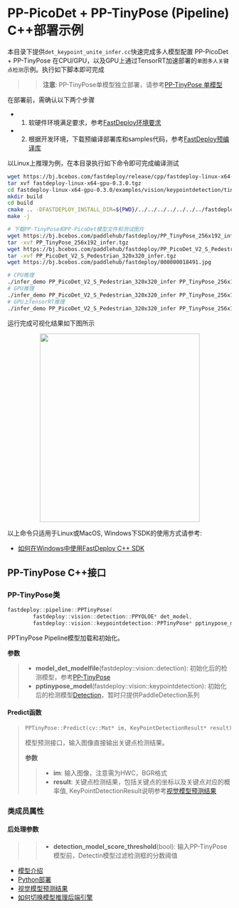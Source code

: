 # PP-PicoDet + PP-TinyPose (Pipeline) C++部署示例

本目录下提供`det_keypoint_unite_infer.cc`快速完成多人模型配置 PP-PicoDet + PP-TinyPose 在CPU/GPU，以及GPU上通过TensorRT加速部署的`单图多人关键点检测`示例。执行如下脚本即可完成
>> **注意**: PP-TinyPose单模型独立部署，请参考[PP-TinyPose 单模型](../../tiny_pose/cpp/README.md)

在部署前，需确认以下两个步骤

- 1. 软硬件环境满足要求，参考[FastDeploy环境要求](../../../../../docs/cn/build_and_install/download_prebuilt_libraries.md)  
- 2. 根据开发环境，下载预编译部署库和samples代码，参考[FastDeploy预编译库](../../../../../docs/cn/build_and_install/download_prebuilt_libraries.md)


以Linux上推理为例，在本目录执行如下命令即可完成编译测试

```bash
wget https://bj.bcebos.com/fastdeploy/release/cpp/fastdeploy-linux-x64-gpu-0.3.0.tgz
tar xvf fastdeploy-linux-x64-gpu-0.3.0.tgz
cd fastdeploy-linux-x64-gpu-0.3.0/examples/vision/keypointdetection/tiny_pose/cpp/
mkdir build
cd build
cmake .. -DFASTDEPLOY_INSTALL_DIR=${PWD}/../../../../../../../fastdeploy-linux-x64-gpu-0.3.0
make -j

# 下载PP-TinyPose和PP-PicoDet模型文件和测试图片
wget https://bj.bcebos.com/paddlehub/fastdeploy/PP_TinyPose_256x192_infer.tgz
tar -xvf PP_TinyPose_256x192_infer.tgz
wget https://bj.bcebos.com/paddlehub/fastdeploy/PP_PicoDet_V2_S_Pedestrian_320x320_infer.tgz
tar -xvf PP_PicoDet_V2_S_Pedestrian_320x320_infer.tgz
wget https://bj.bcebos.com/paddlehub/fastdeploy/000000018491.jpg

# CPU推理
./infer_demo PP_PicoDet_V2_S_Pedestrian_320x320_infer PP_TinyPose_256x192_infer 000000018491.jpg 0
# GPU推理
./infer_demo PP_PicoDet_V2_S_Pedestrian_320x320_infer PP_TinyPose_256x192_infer 000000018491.jpg 1
# GPU上TensorRT推理
./infer_demo PP_PicoDet_V2_S_Pedestrian_320x320_infer PP_TinyPose_256x192_infer 000000018491.jpg 2
```

运行完成可视化结果如下图所示
<div  align="center">  
<img src="https://user-images.githubusercontent.com/16222477/196393343-eeb6b68f-0bc6-4927-871f-5ac610da7293.jpeg", width=359px, height=423px />
</div>

以上命令只适用于Linux或MacOS, Windows下SDK的使用方式请参考:  
- [如何在Windows中使用FastDeploy C++ SDK](../../../../../docs/cn/faq/use_sdk_on_windows.md)

## PP-TinyPose C++接口

### PP-TinyPose类

```c++
fastdeploy::pipeline::PPTinyPose(
        fastdeploy::vision::detection::PPYOLOE* det_model,
        fastdeploy::vision::keypointdetection::PPTinyPose* pptinypose_model)
```

PPTinyPose Pipeline模型加载和初始化。

**参数**

> * **model_det_modelfile**(fastdeploy::vision::detection): 初始化后的检测模型，参考[PP-TinyPose](../../tiny_pose/README.md)
> * **pptinypose_model**(fastdeploy::vision::keypointdetection): 初始化后的检测模型[Detection](../../../detection/paddledetection/README.md)，暂时只提供PaddleDetection系列

#### Predict函数

> ```c++
> PPTinyPose::Predict(cv::Mat* im, KeyPointDetectionResult* result)
> ```
>
> 模型预测接口，输入图像直接输出关键点检测结果。
>
> **参数**
>
> > * **im**: 输入图像，注意需为HWC，BGR格式
> > * **result**: 关键点检测结果，包括关键点的坐标以及关键点对应的概率值, KeyPointDetectionResult说明参考[视觉模型预测结果](../../../../../docs/api/vision_results/)

### 类成员属性
#### 后处理参数
> > * **detection_model_score_threshold**(bool):
输入PP-TinyPose模型前，Detectin模型过滤检测框的分数阈值

- [模型介绍](../../)
- [Python部署](../python)
- [视觉模型预测结果](../../../../../docs/api/vision_results/)
- [如何切换模型推理后端引擎](../../../../../docs/cn/faq/how_to_change_backend.md)
